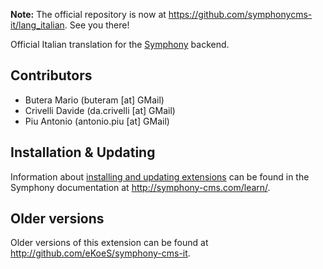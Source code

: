 **Note:** The official repository is now at <https://github.com/symphonycms-it/lang_italian>. See you there!

Official Italian translation for the [Symphony](http://www.symphony-cms.com) backend.

## Contributors

- Butera Mario (buteram [at] GMail)
- Crivelli Davide (da.crivelli [at] GMail)
- Piu Antonio (antonio.piu [at] GMail)

## Installation & Updating

Information about [installing and updating extensions](http://symphony-cms.com/learn/tasks/view/install-an-extension/) can be found in the Symphony documentation at <http://symphony-cms.com/learn/>.

## Older versions

Older versions of this extension can be found at <http://github.com/eKoeS/symphony-cms-it>.
